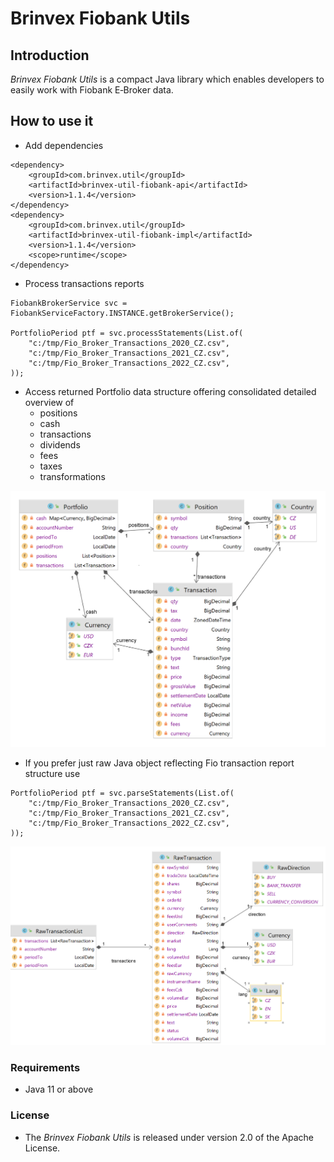 # Brinvex Fiobank Utils

## Introduction

_Brinvex Fiobank Utils_ is a compact Java library which enables developers to easily work with Fiobank E&#x2011;Broker data.

## How to use it

- Add dependencies
````
<dependency>
    <groupId>com.brinvex.util</groupId>
    <artifactId>brinvex-util-fiobank-api</artifactId>
    <version>1.1.4</version>
</dependency>
<dependency>
    <groupId>com.brinvex.util</groupId>
    <artifactId>brinvex-util-fiobank-impl</artifactId>
    <version>1.1.4</version>
    <scope>runtime</scope>
</dependency>
````
- Process transactions reports
````
FiobankBrokerService svc = FiobankServiceFactory.INSTANCE.getBrokerService();

PortfolioPeriod ptf = svc.processStatements(List.of(
    "c:/tmp/Fio_Broker_Transactions_2020_CZ.csv",    
    "c:/tmp/Fio_Broker_Transactions_2021_CZ.csv",    
    "c:/tmp/Fio_Broker_Transactions_2022_CZ.csv",   
));
````
- Access returned Portfolio data structure offering consolidated detailed overview of  
  - positions
  - cash
  - transactions
  - dividends
  - fees
  - taxes
  - transformations

![Datamodel diagram](diagrams/datamodel_5.png)

- If you prefer just raw Java object reflecting Fio transaction report structure use
````
PortfolioPeriod ptf = svc.parseStatements(List.of(
    "c:/tmp/Fio_Broker_Transactions_2020_CZ.csv",    
    "c:/tmp/Fio_Broker_Transactions_2021_CZ.csv",    
    "c:/tmp/Fio_Broker_Transactions_2022_CZ.csv",   
));
````
![Datamodel diagram](diagrams/datamodel_4.png)

### Requirements
- Java 11 or above

### License

- The _Brinvex Fiobank Utils_ is released under version 2.0 of the Apache License.
